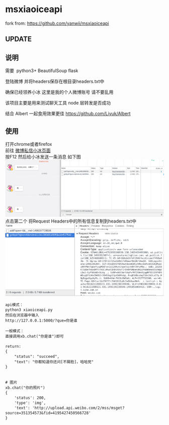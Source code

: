 # msxiaoiceapi

fork from: https://github.com/yanwii/msxiaoiceapi

## UPDATE

## 说明   
需要  python3+ BeautifulSoup flask 

登陆微博 并将headers保存在根目录headers.txt中 

确保已经领养小冰 这里是我的个人微博账号 请不要乱用

该项目主要是用来测试聊天工具 node 层转发是否成功

结合 Albert 一起食用效果更佳
https://github.com/Liyuk/Albert

## 使用

打开chrome或者firefox  
前往 [微博私信小冰页面](http://weibo.com/message/history?uid=5175429989&name=%E5%B0%8F%E5%86%B0)  
按F12 然后给小冰发送一条消息 如下图  
![](./img/step1.png)  
点击第二个 将Request Headers中的所有信息复制到headers.txt中  
![](./img/step2.png)


    api模式：
    python3 xiaoiceapi.py
    然后在浏览器中输入
    http://127.0.0.1:5000/?que=你是谁
    
    一般模式：
    直接调用xb.chat("你是谁")即可

    return:
    {  
        "status": "succeed",  
        "text": "你都知道你还问[不屑脸]，哈哈党"  
    }


    # 图片
    xb.chat("你的照片")
    {
        'status': 200, 
        'type': 'img', 
        'text': 'http://upload.api.weibo.com/2/mss/msget?source=351354573&fid=4195427450566728'
    }  

